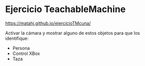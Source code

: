 # Ejercicio TeachableMachine

https://matahj.github.io/ejercicioTMcuna/

Activar la cámara y mostrar alguno de estos objetos para que los identifique:
- Persona
- Control XBox
- Taza

